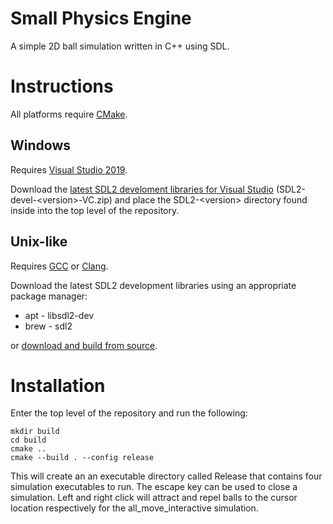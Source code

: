# Small Physics Engine

A simple 2D ball simulation written in C++ using SDL.

# Instructions

All platforms require [CMake](https://cmake.org/download/).

## Windows

Requires [Visual Studio 2019](https://visualstudio.microsoft.com/).

Download the [latest SDL2 develoment libraries for Visual Studio](https://www.libsdl.org/download-2.0.php) (SDL2-devel-\<version\>-VC.zip) and place the SDL2-\<version\> directory found inside into the top level of the repository.

## Unix-like

Requires [GCC](https://gcc.gnu.org/) or [Clang](https://clang.llvm.org/).

Download the latest SDL2 development libraries using an appropriate package manager:
* apt - libsdl2-dev
* brew - sdl2

or [download and build from source](https://www.libsdl.org/download-2.0.php).

# Installation

Enter the top level of the repository and run the following:
```
mkdir build
cd build
cmake ..
cmake --build . --config release
```

This will create an an executable directory called Release that contains four simulation executables to run. The escape key can be used to close a simulation. Left and right click will attract and repel balls to the cursor location respectively for the all_move_interactive simulation.
